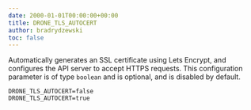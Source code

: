 ```yaml
---
date: 2000-01-01T00:00:00+00:00
title: DRONE_TLS_AUTOCERT
author: bradrydzewski
toc: false
---
```


Automatically generates an SSL certificate using Lets Encrypt,
and configures the API server to accept HTTPS requests.
This configuration parameter is of type `boolean` and is optional,
and is disabled by default.

```
DRONE_TLS_AUTOCERT=false
DRONE_TLS_AUTOCERT=true
```